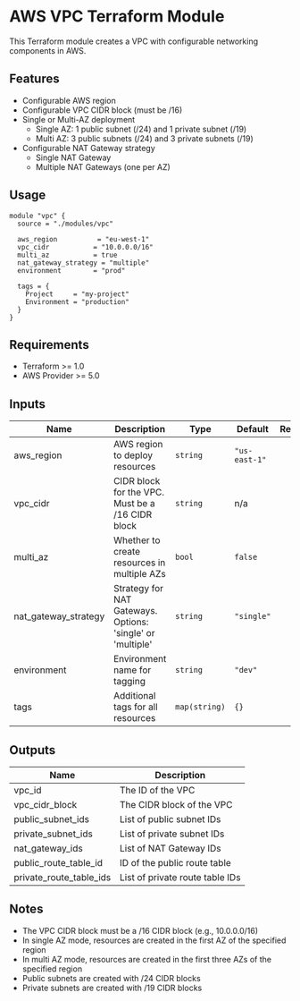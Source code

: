 # AWS VPC Terraform Module

This Terraform module creates a VPC with configurable networking components in AWS.

## Features

- Configurable AWS region
- Configurable VPC CIDR block (must be /16)
- Single or Multi-AZ deployment
  - Single AZ: 1 public subnet (/24) and 1 private subnet (/19)
  - Multi AZ: 3 public subnets (/24) and 3 private subnets (/19)
- Configurable NAT Gateway strategy
  - Single NAT Gateway
  - Multiple NAT Gateways (one per AZ)

## Usage

```hcl
module "vpc" {
  source = "./modules/vpc"

  aws_region          = "eu-west-1"
  vpc_cidr           = "10.0.0.0/16"
  multi_az           = true
  nat_gateway_strategy = "multiple"
  environment        = "prod"
  
  tags = {
    Project     = "my-project"
    Environment = "production"
  }
}
```

## Requirements

- Terraform >= 1.0
- AWS Provider >= 5.0

## Inputs

| Name | Description | Type | Default | Required |
|------|-------------|------|---------|:--------:|
| aws_region | AWS region to deploy resources | `string` | `"us-east-1"` | no |
| vpc_cidr | CIDR block for the VPC. Must be a /16 CIDR block | `string` | n/a | yes |
| multi_az | Whether to create resources in multiple AZs | `bool` | `false` | no |
| nat_gateway_strategy | Strategy for NAT Gateways. Options: 'single' or 'multiple' | `string` | `"single"` | no |
| environment | Environment name for tagging | `string` | `"dev"` | no |
| tags | Additional tags for all resources | `map(string)` | `{}` | no |

## Outputs

| Name | Description |
|------|-------------|
| vpc_id | The ID of the VPC |
| vpc_cidr_block | The CIDR block of the VPC |
| public_subnet_ids | List of public subnet IDs |
| private_subnet_ids | List of private subnet IDs |
| nat_gateway_ids | List of NAT Gateway IDs |
| public_route_table_id | ID of the public route table |
| private_route_table_ids | List of private route table IDs |

## Notes

- The VPC CIDR block must be a /16 CIDR block (e.g., 10.0.0.0/16)
- In single AZ mode, resources are created in the first AZ of the specified region
- In multi AZ mode, resources are created in the first three AZs of the specified region
- Public subnets are created with /24 CIDR blocks
- Private subnets are created with /19 CIDR blocks 